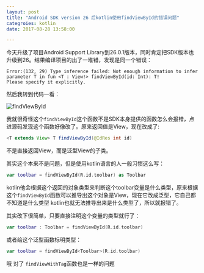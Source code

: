 ```yaml
---
layout: post
title: "Android SDK version 26 后kotlin使用findViewById的错误问题"
categroies: kotlin
date: 2017-08-28 13:58:00

---
```




今天升级了项目Android Support Library到26.0.1版本，同时肯定把SDK版本也升级到26。结果编译项目的出了一堆错，发现是同一个错误：

```
Error:(132, 29) Type inference failed: Not enough information to infer parameter T in fun <T : View!> findViewById(id: Int): T!
Please specify it explicitly.
```

然后我转到代码一看：

![findViewById](http://muliba.u.qiniudn.com/blog/post/20170828/QQ%E6%88%AA%E5%9B%BE20170828140524.png)

我就很奇怪这个`findViewById`这个函数不是SDK本身提供的函数怎么会报错，点进源码发现这个函数好像改了。原来返回值是View，现在改成了:

```java
<T extends View> T findViewById(@IdRes int id)
```

不是直接返回View，而是泛型View的子类。

其实这个本来不是问题，但是使用kotlin语言的人一般习惯这么写：

```kotlin
var toolbar = findViewById(R.id.toolbar) as Toolbar
```

kotlin他会根据这个返回的对象类型来判断这个toolbar变量是什么类型，原来根据这个`findViewById`函数可以推导出这个对象是View，现在它改成泛型，它自己都不知道是什么类型 kotlin也就无法推导出来是什么类型了，所以就报错了。

其实改下很简单，只要直接注明这个变量的类型就行了：

```kotlin
var toolbar : Toolbar = findViewById(R.id.toolbar)
```

或者给这个泛型函数标明类型：

```kotlin
var toolbar = findViewById<Toolbar>(R.id.toolbar)
```



哦 对了 `findViewWithTag`函数也是一样的问题